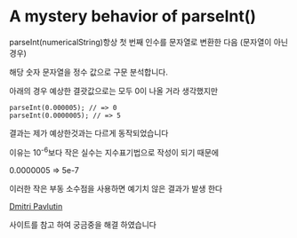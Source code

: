 # A mystery behavior of parseInt()

parseInt(numericalString)항상 첫 번째 인수를 문자열로 변환한 다음
(문자열이 아닌 경우)

해당 숫자 문자열을 정수 값으로 구문 분석합니다.


아래의 경우 예상한 결괏값으로는 모두 0이 나올 거라 생각했지만
```
parseInt(0.000005); // => 0
parseInt(0.0000005); // => 5
```
결과는 제가 예상한것과는 다르게 동작되었습니다 

이유는 10<sup>-6</sup>보다 작은 실수는 지수표기법으로 작성이 되기 때문에

0.0000005  =>  5e-7

이러한 작은 부동 소수점을 사용하면 예기치 않은 결과가 발생 한다


[Dmitri Pavlutin](https://dmitripavlutin.com/parseint-mystery-javascript/)

사이트를 참고 하여 궁금중을 해결 하였습니다
